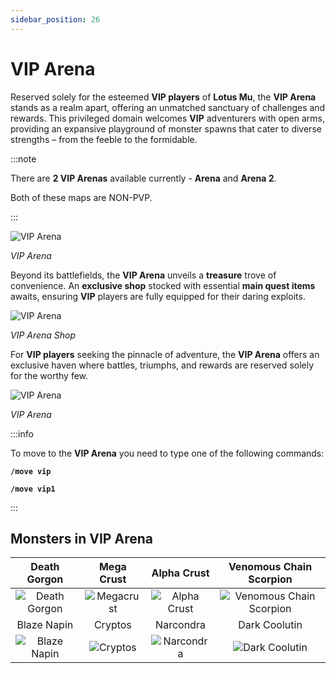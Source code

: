 ```yaml
---
sidebar_position: 26
---
```


# VIP Arena

Reserved solely for the esteemed **VIP players** of **Lotus Mu**, the **VIP Arena** stands as a realm apart, offering an unmatched sanctuary of challenges and rewards. This privileged domain welcomes **VIP** adventurers with open arms, providing an expansive playground of monster spawns that cater to diverse strengths – from the feeble to the formidable.

:::note

There are **2 VIP Arenas** available currently - **Arena** and **Arena 2**.

Both of these maps are NON-PVP.

:::

![VIP Arena](/img/maps/arena-1.jpg)

_VIP Arena_

Beyond its battlefields, the **VIP Arena** unveils a **treasure** trove of convenience. An **exclusive shop** stocked with essential **main quest items** awaits, ensuring **VIP** players are fully equipped for their daring exploits.

![VIP Arena](/img/maps/arena-shop.jpg)

_VIP Arena Shop_

For **VIP players** seeking the pinnacle of adventure, the **VIP Arena** offers an exclusive haven where battles, triumphs, and rewards are reserved solely for the worthy few.

![VIP Arena](/img/maps/arena-2.jpg)

_VIP Arena_

:::info

To move to the **VIP Arena** you need to type one of the following commands:

**`/move vip`**

**`/move vip1`**

:::

## Monsters in VIP Arena

|                         Death Gorgon                         |                    Mega Crust                     |                     Alpha Crust                      |                            Venomous Chain Scorpion                            |
| :----------------------------------------------------------: | :-----------------------------------------------: | :--------------------------------------------------: | :---------------------------------------------------------------------------: |
|  ![Death Gorgon](/img/monsters/losttower/death-gorgon.jpg)   | ![Megacrust](/img/monsters/icarus/mega-crust.jpg) | ![Alpha Crust](/img/monsters/icarus/alpha-crust.jpg) | ![Venomous Chain Scorpion](/img/monsters/karutan/venomous-chain-scorpion.jpg) |
|                         Blaze Napin                          |                      Cryptos                      |                      Narcondra                       |                                 Dark Coolutin                                 |
| ![Blaze Napin](/img/monsters/swamp-of-peace/blaze-napin.jpg) |   ![Cryptos](/img/monsters/karutan/crypos.jpg)    |  ![Narcondra](/img/monsters/karutan/narcondra.jpg)   |          ![Dark Coolutin](/img/monsters/la-cleon/dark-coolutin.jpg)           |
